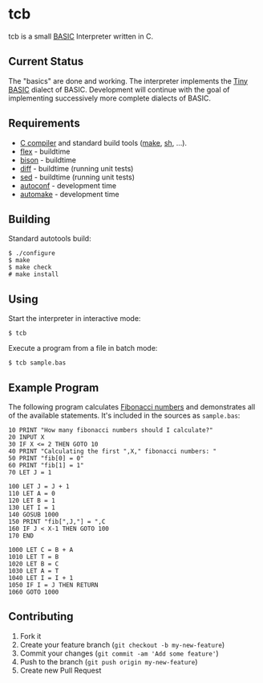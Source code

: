 # tcb

tcb is a small [BASIC](http://en.wikipedia.org/wiki/BASIC) Interpreter
written in C.

## Current Status

The "basics" are done and working. The interpreter implements the
[Tiny BASIC](http://en.wikipedia.org/wiki/Tiny_BASIC) dialect of BASIC.
Development will continue with the goal of implementing successively more
complete dialects of BASIC.

## Requirements

* [C compiler](http://www.gnu.org/software/gcc/) and standard build tools ([make](http://www.gnu.org/software/make/), [sh](http://www.gnu.org/software/bash/), ...).
* [flex](http://www.gnu.org/software/flex/) - buildtime
* [bison](http://www.gnu.org/software/bison/) - buildtime
* [diff](http://www.gnu.org/software/diffutils/) - buildtime (running unit tests)
* [sed](http://www.gnu.org/software/sed/) - buildtime (running unit tests)
* [autoconf](http://gnu.org/software/autoconf) - development time
* [automake](http://gnu.org/software/makeconf) - development time

## Building

Standard autotools build:

    $ ./configure
    $ make
    $ make check
    # make install

## Using

Start the interpreter in interactive mode:

    $ tcb

Execute a program from a file in batch mode:

    $ tcb sample.bas

## Example Program

The following program calculates
[Fibonacci numbers](http://en.wikipedia.org/wiki/Fibonacci_number)
and demonstrates all of the available statements. It's included
in the sources as `sample.bas`:

    10 PRINT "How many fibonacci numbers should I calculate?"
    20 INPUT X
    30 IF X <= 2 THEN GOTO 10
    40 PRINT "Calculating the first ",X," fibonacci numbers: "
    50 PRINT "fib[0] = 0"
    60 PRINT "fib[1] = 1"
    70 LET J = 1

    100 LET J = J + 1
    110 LET A = 0
    120 LET B = 1
    130 LET I = 1
    140 GOSUB 1000
    150 PRINT "fib[",J,"] = ",C
    160 IF J < X-1 THEN GOTO 100
    170 END
    
    1000 LET C = B + A
    1010 LET T = B
    1020 LET B = C
    1030 LET A = T
    1040 LET I = I + 1
    1050 IF I = J THEN RETURN
    1060 GOTO 1000

## Contributing

1. Fork it
2. Create your feature branch (`git checkout -b my-new-feature`)
3. Commit your changes (`git commit -am 'Add some feature'`)
4. Push to the branch (`git push origin my-new-feature`)
5. Create new Pull Request
